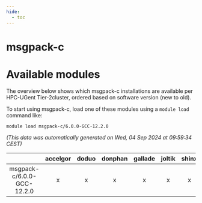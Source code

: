 ```yaml
---
hide:
  - toc
---
```


msgpack-c
=========

# Available modules


The overview below shows which msgpack-c installations are available per HPC-UGent Tier-2cluster, ordered based on software version (new to old).

To start using msgpack-c, load one of these modules using a `module load` command like:

```shell
module load msgpack-c/6.0.0-GCC-12.2.0
```

*(This data was automatically generated on Wed, 04 Sep 2024 at 09:59:34 CEST)*  

| |accelgor|doduo|donphan|gallade|joltik|shinx|skitty|
| :---: | :---: | :---: | :---: | :---: | :---: | :---: | :---: |
|msgpack-c/6.0.0-GCC-12.2.0|x|x|x|x|x|x|x|
